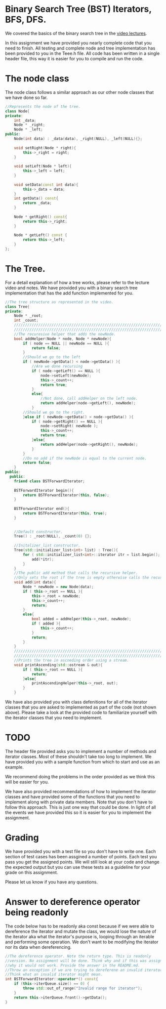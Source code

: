 # Binary Search Tree (BST) Iterators, BFS, DFS.

We covered the basics of the binary search tree in the [video lectures](https://www.youtube.com/playlist?list=PL_N7YxtCMPycSSFFdG5paOIMbc3FROhxT).

In this assignment we have provided you nearly complete code that you need to finish. All testing and complete node and tree
implementation has been provided to you in the Teee.h file. All code has been written in a single header file, this way it
is easier for you to compile and run the code. 

# The node class

The node class follows a similar approach as our other node classes that we have done so far. 

```cpp
//Represents the node of the tree.
class Node{
private:
    int _data;
    Node * _right;
    Node * _left;
public:
    Node(int data) : _data(data), _right(NULL), _left(NULL){};
    
    void setRight(Node * right){
        this->_right = right;
    }
    
    void setLeft(Node * left){
        this->_left = left;
    }
    
    void setData(const int data){
        this->_data = data;
    }
    int getData() const{
        return _data;
    }
    
    Node * getRight() const{
        return this->_right;
    }
    
    Node * getLeft() const {
        return this->_left;
    }
};
```
# The Tree.

For a detail explanation of how a tree works, please refer to the lecture video and notes. We have provided you with a binary 
search tree implementation that has the add function implemented for you. 

```cpp
//The tree structure as represented in the video.
class Tree{
private:
    Node * _root;
    int _count;
    ////////////////////////////////////////////////////////////////////////////////////
    ////////////////////////////////////////////////////////////////////////////////////
    //The recuresive helper that adds the newNode.
    bool addHelper(Node * node, Node * newNode){
        if ( node == NULL || newNode == NULL ){
            return false;
        }
        //Should we go to the left
        if ( newNode->getData() < node->getData() ){
            //Are we done recursing
            if ( node->getLeft() == NULL ){
                node->setLeft(newNode);
                this->_count++;
                return true;
            }
            else{
                //Not done, call addHelper on the left node.
                return addHelper(node->getLeft(), newNode);
            }
        //Should we go to the right.
        }else if ( newNode->getData() > node->getData() ){
            if ( node->getRight() == NULL ){
                node->setRight( newNode );
                this->_count++;
                return true;
            }else{
                return addHelper(node->getRight(), newNode);
            }
        }
        //Do no add if the newNode is equal to the current node.
        return false;
    }
public:
  public:
    friend class BSTForwardIterator;
    
    BSTForwardIterator begin(){
        return BSTForwardIterator(this, false);
    }
    
    BSTForwardIterator end(){
        return BSTForwardIterator(this, true);
    }
    
    
    //Default constructor.
    Tree() : _root(NULL), _count(0) {};
    
    //Initalizer_list constructor.
    Tree(std::initializer_list<int> list) : Tree(){
        for ( std::initializer_list<int>::iterator itr = list.begin(); itr != list.end(); itr++){
            add(*itr);
        }
    }
    //The public add method that calls the recursive helper.
    //Only sets the root if the tree is empty otherwise calls the recursive helper method.
    void add(int data){
        Node * newNode = new Node(data);
        if ( this->_root == NULL ){
            this->_root = newNode;
            this->_count++;
            return;
        }
        else{
            bool added = addHelper(this->_root, newNode);
            if ( added ){
                this->_count++;
            }
            return;
        }
    }
    ////////////////////////////////////////////////////////////////////////////////////
    ////////////////////////////////////////////////////////////////////////////////////
    //Prints the tree in ascneding order using a stream.
    void printAscending(std::ostream & out){
        if ( this->_root == NULL ){
            return;
        }else{
            printAscendingHelper(this->_root, out);
        }
    }
```

We have also provided you with class defenitions for all of the iterator classes that you are asked to implemented as 
part of the code (not shown above). Please take a look at the provided code to familiarize yourself with the iterator classes that you need to implement. 

# TODO

The header file provided asks you to implement a number of methods and iterator classes. Most of these shouldn't take
too long to implement. We have provided you with a sample function from which to start and use as an example. 

We recommend doing the problems in the order provided as we think this will be easier for you.

We have also provided recommendations of how to implement the iterator classes and have provided some of the functions
that you need to implement along with private data members. Note that you don't have to follow this approach. This is 
just one way that could be done. In light of all the events we have provided this so it is easier for you to implement the
assignment. 

# Grading

We have provided you with a test file so you don't have to write one. Each section of test cases has been assgined 
a number of points. Each test you pass you get the assigned points. We will still look at your code and change the expected
output but you can use these tests as a guideline for your grade on this assignment.

Please let us know if you have any questions.

# Answer to dereference operator being readonly

The code below has to be readonly aka const because if we were able to dereference the iterator and mutate the class, we would lose the nature of the iterator aka what the iterator's purpose is, looping through an iterable and performing some operation. We don't want to be modifying the iterator nor its data when dereferencing.

```cpp
//The dereference operator. Note the return type. This is readonly
//version. No assignment will be done. Think why and if this was assignable,
//why it would not work. Provide the answer in the README.md.
//Throw an exception if we are trying to dereferene an invalid iterator.
//Think what an invalid iterator might mean.
int BSTForwardIterator::operator*() const{
    if (this->iterQueue.size() == 0) {
        throw std::out_of_range("Invalid range for iterator");
    }
    return this->iterQueue.front()->getData();
}
```